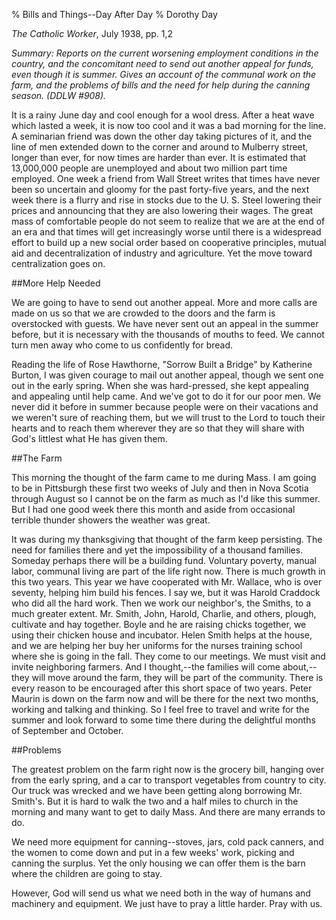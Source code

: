 % Bills and Things--Day After Day
% Dorothy Day

*The Catholic Worker*, July 1938, pp. 1,2

*Summary: Reports on the current worsening employment conditions in the
country, and the concomitant need to send out another appeal for funds,
even though it is summer. Gives an account of the communal work on the
farm, and the problems of bills and the need for help during the canning
season. (DDLW \#908).*

It is a rainy June day and cool enough for a wool dress. After a heat
wave which lasted a week, it is now too cool and it was a bad morning
for the line. A seminarian friend was down the other day taking pictures
of it, and the line of men extended down to the corner and around to
Mulberry street, longer than ever, for now times are harder than ever.
It is estimated that 13,000,000 people are unemployed and about two
million part time employed. One week a friend from Wall Street writes
that times have never been so uncertain and gloomy for the past
forty-five years, and the next week there is a flurry and rise in stocks
due to the U. S. Steel lowering their prices and announcing that they
are also lowering their wages. The great mass of comfortable people do
not seem to realize that we are at the end of an era and that times will
get increasingly worse until there is a widespread effort to build up a
new social order based on cooperative principles, mutual aid and
decentralization of industry and agriculture. Yet the move toward
centralization goes on.

##More Help Needed

We are going to have to send out another appeal. More and more calls are
made on us so that we are crowded to the doors and the farm is
overstocked with guests. We have never sent out an appeal in the summer
before, but it is necessary with the thousands of mouths to feed. We
cannot turn men away who come to us confidently for bread.

Reading the life of Rose Hawthorne, "Sorrow Built a Bridge" by Katherine
Burton, I was given courage to mail out another appeal, though we sent
one out in the early spring. When she was hard-pressed, she kept
appealing and appealing until help came. And we've got to do it for our
poor men. We never did it before in summer because people were on their
vacations and we weren't sure of reaching them, but we will trust to the
Lord to touch their hearts and to reach them wherever they are so that
they will share with God's littlest what He has given them.

##The Farm

This morning the thought of the farm came to me during Mass. I am going
to be in Pittsburgh these first two weeks of July and then in Nova
Scotia through August so I cannot be on the farm as much as I'd like
this summer. But I had one good week there this month and aside from
occasional terrible thunder showers the weather was great.

It was during my thanksgiving that thought of the farm keep persisting.
The need for families there and yet the impossibility of a thousand
families. Someday perhaps there will be a building fund. Voluntary
poverty, manual labor, communal living are part of the life right now.
There is much growth in this two years. This year we have cooperated
with Mr. Wallace, who is over seventy, helping him build his fences. I
say we, but it was Harold Craddock who did all the hard work. Then we
work our neighbor's, the Smiths, to a much greater extent. Mr. Smith,
John, Harold, Charlie, and others, plough, cultivate and hay together.
Boyle and he are raising chicks together, we using their chicken house
and incubator. Helen Smith helps at the house, and we are helping her
buy her uniforms for the nurses training school where she is going in
the fall. They come to our meetings. We must visit and invite
neighboring farmers. And I thought,--the families will come about,--they
will move around the farm, they will be part of the community. There is
every reason to be encouraged after this short space of two years. Peter
Maurin is down on the farm now and will be there for the next two
months, working and talking and thinking. So I feel free to travel and
write for the summer and look forward to some time there during the
delightful months of September and October.

##Problems

The greatest problem on the farm right now is the grocery bill, hanging
over from the early spring, and a car to transport vegetables from
country to city. Our truck was wrecked and we have been getting along
borrowing Mr. Smith's. But it is hard to walk the two and a half miles
to church in the morning and many want to get to daily Mass. And there
are many errands to do.

We need more equipment for canning--stoves, jars, cold pack canners, and
the women to come down and put in a few weeks' work, picking and canning
the surplus. Yet the only housing we can offer them is the barn where
the children are going to stay.

However, God will send us what we need both in the way of humans and
machinery and equipment. We just have to pray a little harder. Pray with
us.
